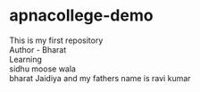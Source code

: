 # apnacollege-demo
This is my first repository
<br>
Author - Bharat
<br>
Learning
<br>
sidhu moose wala
<br> 
bharat Jaidiya and my fathers name is ravi kumar